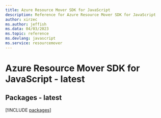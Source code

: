 ```yaml
---
title: Azure Resource Mover SDK for JavaScript
description: Reference for Azure Resource Mover SDK for JavaScript
author: xirzec
ms.author: jeffish
ms.data: 04/03/2023
ms.topic: reference
ms.devlang: javascript
ms.service: resourcemover
---
```

# Azure Resource Mover SDK for JavaScript - latest
## Packages - latest
[!INCLUDE [packages](resource-mover-index.md)]